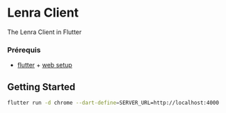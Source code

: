 # Lenra Client

The Lenra Client in Flutter

### Prérequis
- [flutter](https://flutter.dev/docs/get-started/install) + [web setup](https://flutter.dev/docs/get-started/web)

## Getting Started

```sh
flutter run -d chrome --dart-define=SERVER_URL=http://localhost:4000
```
